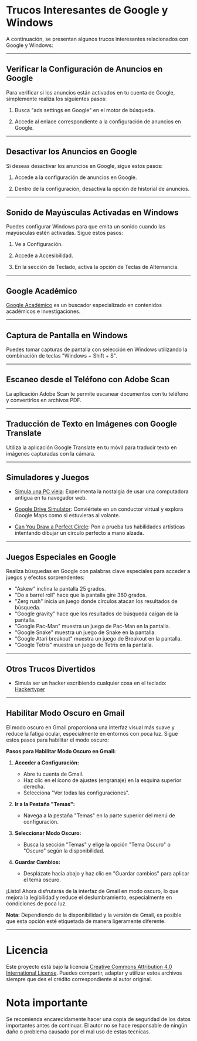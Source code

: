 # Trucos Interesantes de Google y Windows

A continuación, se presentan algunos trucos interesantes relacionados con Google y Windows:

---

## Verificar la Configuración de Anuncios en Google

Para verificar si los anuncios están activados en tu cuenta de Google, simplemente realiza los siguientes pasos:

1. Busca "ads settings en Google" en el motor de búsqueda.

2. Accede al enlace correspondiente a la configuración de anuncios en Google.

---

## Desactivar los Anuncios en Google

Si deseas desactivar los anuncios en Google, sigue estos pasos:

1. Accede a la configuración de anuncios en Google.

2. Dentro de la configuración, desactiva la opción de historial de anuncios.

---

## Sonido de Mayúsculas Activadas en Windows

Puedes configurar Windows para que emita un sonido cuando las mayúsculas estén activadas. Sigue estos pasos:

1. Ve a Configuración.

2. Accede a Accesibilidad.

3. En la sección de Teclado, activa la opción de Teclas de Alternancia.

---

## Google Académico

[Google Académico](https://scholar.google.es/schhp?hl=es) es un buscador especializado en contenidos académicos e investigaciones.

---

## Captura de Pantalla en Windows

Puedes tomar capturas de pantalla con selección en Windows utilizando la combinación de teclas "Windows + Shift + S".

---

## Escaneo desde el Teléfono con Adobe Scan

La aplicación Adobe Scan te permite escanear documentos con tu teléfono y convertirlos en archivos PDF.

---

## Traducción de Texto en Imágenes con Google Translate

Utiliza la aplicación Google Translate en tu móvil para traducir texto en imágenes capturadas con la cámara.

---

## Simuladores y Juegos

- [Simula una PC vieja](https://emupedia.net/beta/emuos/): Experimenta la nostalgia de usar una computadora antigua en tu navegador web.

- [Google Drive Simulator](https://framesynthesis.com/drivingsimulator/maps/): Conviértete en un conductor virtual y explora Google Maps como si estuvieras al volante.

- [Can You Draw a Perfect Circle](https://neal.fun/perfect-circle/): Pon a prueba tus habilidades artísticas intentando dibujar un círculo perfecto a mano alzada.

---

## Juegos Especiales en Google

Realiza búsquedas en Google con palabras clave especiales para acceder a juegos y efectos sorprendentes:

- "Askew" inclina la pantalla 25 grados.
- "Do a barrel roll" hace que la pantalla gire 360 grados.
- "Zerg rush" inicia un juego donde círculos atacan los resultados de búsqueda.
- "Google gravity" hace que los resultados de búsqueda caigan de la pantalla.
- "Google Pac-Man" muestra un juego de Pac-Man en la pantalla.
- "Google Snake" muestra un juego de Snake en la pantalla.
- "Google Atari breakout" muestra un juego de Breakout en la pantalla.
- "Google Tetris" muestra un juego de Tetris en la pantalla.

---

## Otros Trucos Divertidos

- Simula ser un hacker escribiendo cualquier cosa en el teclado: [Hackertyper](https://hackertyper.net/)

---

## Habilitar Modo Oscuro en Gmail

El modo oscuro en Gmail proporciona una interfaz visual más suave y reduce la fatiga ocular, especialmente en entornos con poca luz. Sigue estos pasos para habilitar el modo oscuro:

**Pasos para Habilitar Modo Oscuro en Gmail:**

1. **Acceder a Configuración:**
   - Abre tu cuenta de Gmail.
   - Haz clic en el ícono de ajustes (engranaje) en la esquina superior derecha.
   - Selecciona "Ver todas las configuraciones".

2. **Ir a la Pestaña "Temas":**
   - Navega a la pestaña "Temas" en la parte superior del menú de configuración.

3. **Seleccionar Modo Oscuro:**
   - Busca la sección "Temas" y elige la opción "Tema Oscuro" o "Oscuro" según la disponibilidad.

4. **Guardar Cambios:**
   - Desplázate hacia abajo y haz clic en "Guardar cambios" para aplicar el tema oscuro.

¡Listo! Ahora disfrutarás de la interfaz de Gmail en modo oscuro, lo que mejora la legibilidad y reduce el deslumbramiento, especialmente en condiciones de poca luz.

**Nota:** Dependiendo de la disponibilidad y la versión de Gmail, es posible que esta opción esté etiquetada de manera ligeramente diferente.

---

# Licencia
Este proyecto está bajo la licencia [Creative Commons Attribution 4.0 International License](https://creativecommons.org/licenses/by/4.0/). Puedes compartir, adaptar y utilizar estos archivos siempre que des el crédito correspondiente al autor original.

# Nota importante
Se recomienda encarecidamente hacer una copia de seguridad de los datos importantes antes de continuar. El autor no se hace responsable de ningún daño o problema causado por el mal uso de estas tecnicas.

